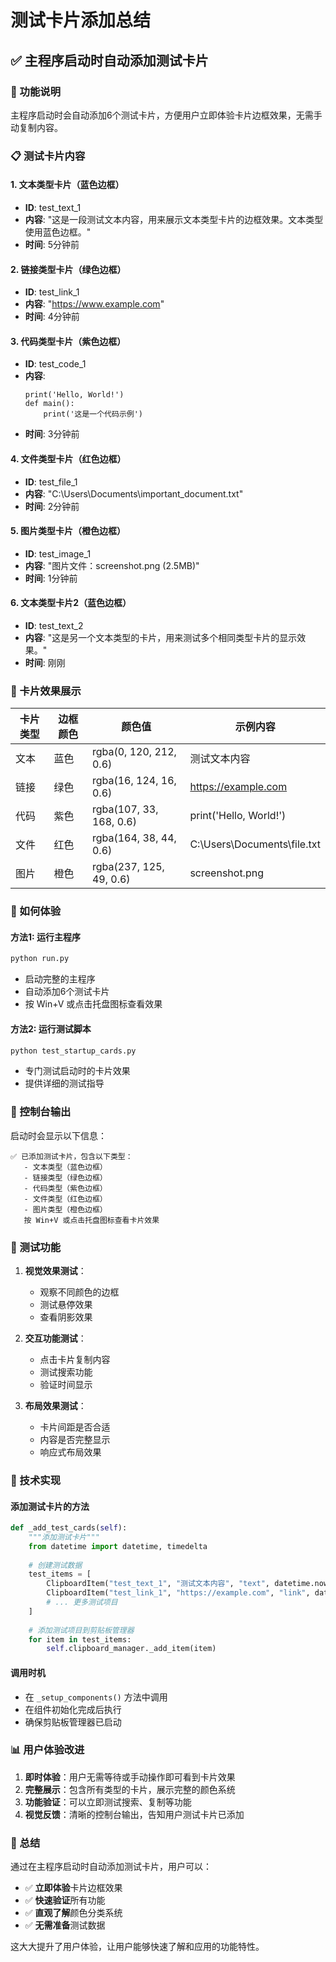 # 测试卡片添加总结

## ✅ 主程序启动时自动添加测试卡片

### 🎯 功能说明

主程序启动时会自动添加6个测试卡片，方便用户立即体验卡片边框效果，无需手动复制内容。

### 📋 测试卡片内容

#### 1. 文本类型卡片（蓝色边框）
- **ID**: test_text_1
- **内容**: "这是一段测试文本内容，用来展示文本类型卡片的边框效果。文本类型使用蓝色边框。"
- **时间**: 5分钟前

#### 2. 链接类型卡片（绿色边框）
- **ID**: test_link_1
- **内容**: "https://www.example.com"
- **时间**: 4分钟前

#### 3. 代码类型卡片（紫色边框）
- **ID**: test_code_1
- **内容**: 
  ```
  print('Hello, World!')
  def main():
      print('这是一个代码示例')
  ```
- **时间**: 3分钟前

#### 4. 文件类型卡片（红色边框）
- **ID**: test_file_1
- **内容**: "C:\\Users\\Documents\\important_document.txt"
- **时间**: 2分钟前

#### 5. 图片类型卡片（橙色边框）
- **ID**: test_image_1
- **内容**: "图片文件：screenshot.png (2.5MB)"
- **时间**: 1分钟前

#### 6. 文本类型卡片2（蓝色边框）
- **ID**: test_text_2
- **内容**: "这是另一个文本类型的卡片，用来测试多个相同类型卡片的显示效果。"
- **时间**: 刚刚

### 🎨 卡片效果展示

| 卡片类型 | 边框颜色 | 颜色值 | 示例内容 |
|---------|---------|--------|----------|
| 文本 | 蓝色 | rgba(0, 120, 212, 0.6) | 测试文本内容 |
| 链接 | 绿色 | rgba(16, 124, 16, 0.6) | https://example.com |
| 代码 | 紫色 | rgba(107, 33, 168, 0.6) | print('Hello, World!') |
| 文件 | 红色 | rgba(164, 38, 44, 0.6) | C:\Users\Documents\file.txt |
| 图片 | 橙色 | rgba(237, 125, 49, 0.6) | screenshot.png |

### 🚀 如何体验

#### 方法1: 运行主程序
```bash
python run.py
```
- 启动完整的主程序
- 自动添加6个测试卡片
- 按 Win+V 或点击托盘图标查看效果

#### 方法2: 运行测试脚本
```bash
python test_startup_cards.py
```
- 专门测试启动时的卡片效果
- 提供详细的测试指导

### 📝 控制台输出

启动时会显示以下信息：
```
✅ 已添加测试卡片，包含以下类型：
   - 文本类型（蓝色边框）
   - 链接类型（绿色边框）
   - 代码类型（紫色边框）
   - 文件类型（红色边框）
   - 图片类型（橙色边框）
   按 Win+V 或点击托盘图标查看卡片效果
```

### 🎯 测试功能

1. **视觉效果测试**：
   - 观察不同颜色的边框
   - 测试悬停效果
   - 查看阴影效果

2. **交互功能测试**：
   - 点击卡片复制内容
   - 测试搜索功能
   - 验证时间显示

3. **布局效果测试**：
   - 卡片间距是否合适
   - 内容是否完整显示
   - 响应式布局效果

### 🔧 技术实现

#### 添加测试卡片的方法
```python
def _add_test_cards(self):
    """添加测试卡片"""
    from datetime import datetime, timedelta
    
    # 创建测试数据
    test_items = [
        ClipboardItem("test_text_1", "测试文本内容", "text", datetime.now() - timedelta(minutes=5)),
        ClipboardItem("test_link_1", "https://example.com", "link", datetime.now() - timedelta(minutes=4)),
        # ... 更多测试项目
    ]
    
    # 添加测试项目到剪贴板管理器
    for item in test_items:
        self.clipboard_manager._add_item(item)
```

#### 调用时机
- 在 `_setup_components()` 方法中调用
- 在组件初始化完成后执行
- 确保剪贴板管理器已启动

### 📊 用户体验改进

1. **即时体验**：用户无需等待或手动操作即可看到卡片效果
2. **完整展示**：包含所有类型的卡片，展示完整的颜色系统
3. **功能验证**：可以立即测试搜索、复制等功能
4. **视觉反馈**：清晰的控制台输出，告知用户测试卡片已添加

### 🎉 总结

通过在主程序启动时自动添加测试卡片，用户可以：

- ✅ **立即体验**卡片边框效果
- ✅ **快速验证**所有功能
- ✅ **直观了解**颜色分类系统
- ✅ **无需准备**测试数据

这大大提升了用户体验，让用户能够快速了解和应用的功能特性。 